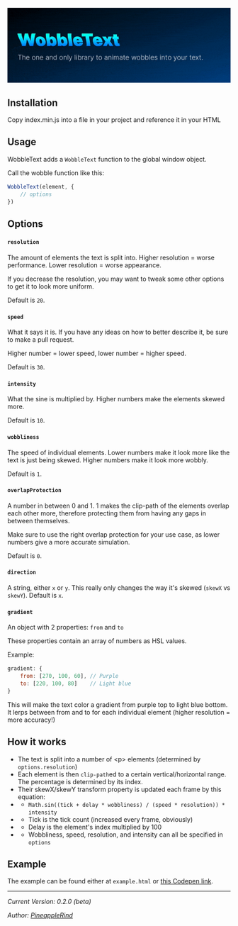 ![Wobble Text — the one and only library to animate wiggles into your text](banner.gif) 
## Installation
Copy index.min.js into a file in your project and reference it in your HTML

## Usage
WobbleText adds a `WobbleText` function to the global window object.

Call the wobble function like this:
```js
WobbleText(element, {
    // options
})
```

## Options
#### `resolution`
The amount of elements the text is split into. Higher resolution = worse performance. Lower resolution = worse appearance.

If you decrease the resolution, you may want to tweak some other options to get it to look more uniform.

Default is `20`.
#### `speed`
What it says it is. If you have any ideas on how to better describe it, be sure to make a pull request.

Higher number = lower speed, lower number = higher speed.

Default is `30`.
#### `intensity`
What the sine is multiplied by. Higher numbers make the elements skewed more.

Default is `10`.
#### `wobbliness`
The speed of individual elements. Lower numbers make it look more like the text is just being skewed. Higher numbers make it look more wobbly.

Default is `1`.

#### `overlapProtection`
A number in between 0 and 1. 1 makes the clip-path of the elements overlap each other more, therefore protecting them from having any gaps in between themselves.

Make sure to use the right overlap protection for your use case, as lower numbers give a more accurate simulation. 

Default is `0`.

#### `direction`
A string, either `x` or `y`. This really only changes the way it's skewed (`skewX` vs `skewY`). Default is `x`.

#### `gradient`
An object with 2 properties: `from` and `to`

These properties contain an array of numbers as HSL values.

Example:
```js
gradient: {
    from: [270, 100, 60], // Purple
    to: [220, 100, 80]    // Light blue
}
```

This will make the text color a gradient from purple top to light blue bottom. It lerps between from and to for each individual element (higher resolution = more accuracy!)
## How it works
- The text is split into a number of \<p\> elements (determined by `options.resolution`)
- Each element is then `clip-path`ed to a certain vertical/horizontal range. The percentage is determined by its index. 
- Their skewX/skewY transform property is updated each frame by this equation:
- - `Math.sin((tick + delay * wobbliness) / (speed * resolution)) * intensity`
- - Tick is the tick count (increased every frame, obviously)
- - Delay is the element's index multiplied by 100
- - Wobbliness, speed, resolution, and intensity can all be specified in `options`

## Example

The example can be found either at `example.html` or [this Codepen link](https://codepen.io/northernlights3/pen/KKeVKeY).

---
_Current Version: 0.2.0 (beta)_

_Author: [PineappleRind](https://github.com/pineapplerind)_

